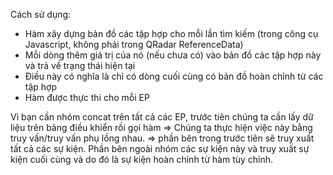 Cách sử dụng:
- Hàm xây dựng bản đồ các tập hợp cho mỗi lần tìm kiếm (trong công cụ Javascript, không phải trong QRadar ReferenceData)
- Mỗi dòng thêm giá trị của nó (nếu chưa có) vào bản đồ các tập hợp này và trả về trạng thái hiện tại
- Điều này có nghĩa là chỉ có dòng cuối cùng có bản đồ hoàn chỉnh từ các tập hợp
- Hàm được thực thi cho mỗi EP

Vì bạn cần nhóm concat trên tất cả các EP, trước tiên chúng ta cần lấy dữ liệu trên bảng điều khiển rồi gọi hàm
=> Chúng ta thực hiện việc này bằng truy vấn/truy vấn phụ lồng nhau.
=> phần bên trong trước tiên sẽ truy xuất tất cả các sự kiện. Phần bên ngoài nhóm các sự kiện này và truy xuất sự kiện cuối cùng và do đó là sự kiện hoàn chỉnh từ hàm tùy chỉnh.
